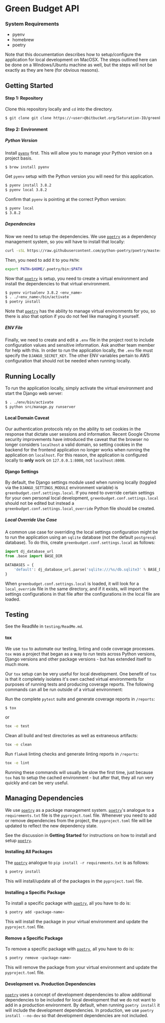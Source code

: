 # Green Budget API

### System Requirements

- pyenv
- homebrew
- poetry

Note that this documentation describes how to setup/configure the application for local development
on MacOSX.  The steps outlined here can be done on a Windows/Ubuntu machine as well, but the steps
will not be exactly as they are here (for obvious reasons).

## Getting Started

#### Step 1: Repository

Clone this repository locally and `cd` into the directory.

```bash
$ git clone git clone https://<user>@bitbucket.org/Saturation-IO/greenbudget-api.git.git
```

#### Step 2: Environment

##### Python Version

Install [`pyenv`](https://github.com/pyenv/pyenv-virtualenv) first. This will
allow you to manage your Python version on a project basis.

```bash
$ brew install pyenv
```

Get `pyenv` setup with the Python version you will need for this application.

```bash
$ pyenv install 3.8.2
$ pyenv local 3.8.2
```

Confirm that `pyenv` is pointing at the correct Python version:

```bash
$ pyenv local
$ 3.8.2
```

##### Dependencies

Now we need to setup the dependencies. We use [`poetry`](https://python-poetry.org/docs/)
as a dependency management system, so you will have to install that locally:

```bash
curl -sSL https://raw.githubusercontent.com/python-poetry/poetry/master/get-poetry.py | python -
```

Then, you need to add it to you `PATH`:

```bash
export PATH=$HOME/.poetry/bin:$PATH
```

Now that [`poetry`](https://python-poetry.org/docs/) is setup, you need to create a virtual environment and install
the dependencies to that virtual environment.

```bash
$ pyenv virtualenv 3.8.2 <env_name>
$ . ./<env_name>/bin/activate
$ poetry install
```

Note that [`poetry`](https://python-poetry.org/docs/) has the ability to manage virtual environments for you, so
there is also that option if you do not feel like managing it yourself.

##### ENV File

Finally, we need to create and edit a `.env` file in the project root to include configuration values and
sensitive information. Ask another team member for help with this.  In order to run the application locally,
the `.env` file must specify the `DJANGO_SECRET_KEY`.  The other ENV variables pertain to AWS configuration that
should not be needed when running locally.

## Running Locally

To run the application locally, simply activate the virtual environment and start the Django web server:

```bash
$ . ./env/bin/activate
$ python src/manage.py runserver
```

#### Local Domain Caveat

Our authentication protocols rely on the ability to set cookies in the response that dictate user sessions and
information.  Recent Google Chrome security improvements have introduced the caveat that the browser no longer
considers `localhost` a valid domain, so setting cookies in the backend for the frontend application no longer
works when running the application on `localhost`.  For this reason, the application is configured locally to
**only** work on `127.0.0.1:8000`, not `localhost:8000`.

#### Django Settings

By default, the Django settings module used when running locally (toggled via the `DJANGO_SETTINGS_MODULE` environment
variable) is `greenbudget.conf.settings.local`.  If you need to override certain settings for your own personal
local development, `greenbudget.conf.settings.local` should not be edited but instead a `greenbudget.conf.settings.local_override`
Python file should be created.

##### Local Override Use Case

A common use case for overriding the local settings configuration might be to run the application using an `sqlite`
database (not the default `postgresql` database).  To do this, create `greenbudget.conf.settings.local` as
follows:

```python
import dj_database_url
from .base import BASE_DIR

DATABASES = {
    'default': dj_database_url.parse('sqlite:///%s/db.sqlite3' % BASE_DIR)  # noqa
}
```

When `greenbudget.conf.settings.local` is loaded, it will look for a `local_override` file in the same
directory, and if it exists, will import the settings configurations in that file after the configurations
in the local file are loaded.



## Testing

See the ReadMe in `testing/ReadMe.md`.

#### tox

We use `tox` to automate our testing, linting and code coverage processes.  `tox` was a project that began
as a way to run tests across Python versions, Django versions and other package versions - but has extended
itself to much more.

Our `tox` setup can be very useful for local development.  One benefit of `tox` is that it completely isolates
it's own cached virtual environments for purposes of running tests and producing coverage reports.  The following
commands can all be run outside of a virtual environment:

Run the complete `pytest` suite and generate coverage reports in `/reports`:

```bash
$ tox
```

or

```bash
tox -e test
```

Clean all build and test directories as well as extraneous artifacts:

```bash
tox -e clean
```

Run `flake8` linting checks and generate linting reports in `/reports`:

```bash
tox -e lint
```

Running these commands will usually be slow the first time, just because `tox` has to setup the cached
environment - but after that, they all run very quickly and can be very useful.

## Managing Dependencies

We use [`poetry`](https://python-poetry.org/docs/) as a package management system.
[`poetry`](https://python-poetry.org/docs/)'s analogue to a `requirements.txt`
file is the `pyproject.toml` file. Whenever you need to add or remove dependencies
from the project, the `pyproject.toml` file will be updated to reflect the new
dependency state.

See the discussion in **Getting Started** for instructions on how to install
and setup [`poetry`](https://python-poetry.org/docs/).

#### Installing All Packages

The [`poetry`](https://python-poetry.org/docs/) analogue to `pip install -r requirements.txt` is as follows:

```bash
$ poetry install
```

This will install/update all of the packages in the `pyproject.toml` file.

#### Installing a Specific Package

To install a specific package with [`poetry`](https://python-poetry.org/docs/),
all you have to do is:

```bash
$ poetry add <package-name>
```

This will install the package in your virtual environment and update the
`pyproject.toml` file.

#### Remove a Specific Package

To remove a specific package with [`poetry`](https://python-poetry.org/docs/),
all you have to do is:

```bash
$ poetry remove <package-name>
```

This will remove the package from your virtual environment and update the
`pyproject.toml` file.

#### Development vs. Production Dependencies

[`poetry`](https://python-poetry.org/docs/) uses a concept of development
dependencies to allow additional dependencies to be included for local development
that we do not want to add in a production environment. By default, when
running `poetry install` it will include the development dependencies. In production,
we use `poetry install --no-dev` so that development dependencies are not included.
